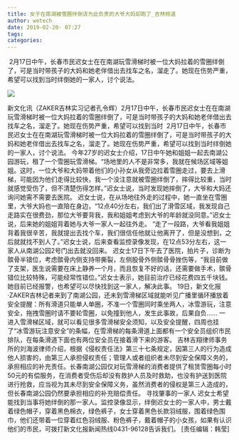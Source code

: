 ```yaml
---
title: 女子在南湖被雪圈绊倒该为此负责的大爷大妈却跑了_吉林频道
author: wetech
date: 2019-02-20- 07:27
tags: 
categories: 
---
```

 2月17日中午，长春市民迟女士在在南湖玩雪滑梯时被一位大妈拉着的雪圈绊倒了，可是当时带孩子的大妈和她老伴借出去找车之名，溜走了。她现在伤势严重，希望可以找到当时绊倒她的一家人，讨个说法。
<!-- more -->
                
<img align="center" border="0" src="http://p2.ifengimg.com/a/2016/0810/204c433878d5cf9size1_w16_h16.png" />
                
            
新文化讯（ZAKER吉林实习记者孔令辉）2月17日中午，长春市民迟女士在在南湖玩雪滑梯时被一位大妈拉着的雪圈绊倒了，可是当时带孩子的大妈和她老伴借出去找车之名，溜走了。她现在伤势严重，希望可以找到当时
 2月17日中午，长春市民迟女士在在南湖玩雪滑梯时被一位大妈拉着的雪圈绊倒了，可是当时带孩子的大妈和她老伴借出去找车之名，溜走了。她现在伤势严重，希望可以找到当时绊倒她的一家人，讨个说法。
今年27岁的迟女士介绍，17日中午她和姐姐一起去南湖公园游玩，租了一个雪圈玩雪滑梯。“场地里的人不是非常多，我就在候场区域等姐姐。这时，一位大爷和大妈带着他们的小孙女从我旁边拉着雪圈走过，要去上滑梯，可能因为他们走得比较快，我一个没注意就被雪圈绊倒了，摔得比较重，当时就感觉受伤了，但不清楚伤得怎样。”迟女士说，当时发现她摔倒了，大爷和大妈还询问她需不需要去医院。
迟女士说，在从场地往外走的过程中，她一直坐在雪圈里，大爷大妈也一直陪在身边，“12点40分左右，我们出了滑雪区域，我发现自己走路实在很费劲，那位大爷要背我，我和姐姐考虑到大爷的年龄就没同意。”迟女士说，后来她的姐姐背着她与大爷一家人一起往外走。
“走了一段路，大爷看我姐姐背着我很辛苦，我就提出去找个车，我们很信任他就让他离开了，但是没想到，之后就就找不到人了。”迟女士说，后来查看监控录像发现，在12点53分左右，这一家人从南湖公园2号门出去就没回来。
迟女士17日下午去了医院，拍片子，诊断为髌骨半错位，考虑髌骨内侧支持带撕裂，左侧股骨外侧髌骨骨挫伤等，“我目前做了支架，医生说需要在床上静养一个月，而且恢复不好的话，还需要做手术，髌骨错位比较特殊，可能经常性错位。”迟女士表示，她目前治疗已经花费四五千块钱。她目前已经报警，也希望可以尽快找到这一家人，解决此事。
19日，新文化报·ZAKER吉林记者来到了南湖公园，还未到雪滑梯区域就能听见广播里循环播放着安全提醒：所有滑道只能单人单圈，不准一个雪圈同时乘坐两人，冰雪游玩，注意安全，拖拽雪圈时请不要轮雪圈，以免撞到他人，发生此事故，后果自负……
一进入雪滑梯区域，就可以看见很多雪滑梯安全须知，以及安全提醒，四周也挂了“冰雪游玩注意安全”的条幅，在雪滑梯的每条滑道上面都有一个安全员组织市民排队，在每条滑道下面也有两位安全员在接着滑下来的游客。
吉林吉翔律师事务所的刘海波律师介绍，根据《侵权责任法》第三十七条规定，因第三人的行为造成他人损害的，由第三人承担侵权责任；管理人或者组织者未尽到安全保障义务的，承担相应的补充责任。长春南湖公园仅对玩雪滑梯的消费者提供了租赁雪圈每小时50元的有偿服务，在消费者受伤后却没有救护人员及时救助，也没有护送到医院进行抢救，应当视为其未尽到安全保障义务，虽然消费者的侵权是第三人造成的，但长春南湖公园仍然要承担相应的补充赔偿责任。
寻找肇事的一家人
迟女士希望能找到当事将她绊倒的那一家人。监控录像显示，绊倒迟女士的一家人中，男士戴着绿色帽子，穿着黑色棉衣，绿色裤子，女士穿着黑色长款羽绒服，围着绿色围巾，他们还带着一位穿着红色羽绒服、粉色裤子，戴着帽子的小女孩，如果有认识他们的市民，可拨打新文化报新闻热线0431-96128告诉我们。
[责任编辑：韩莹]
            
